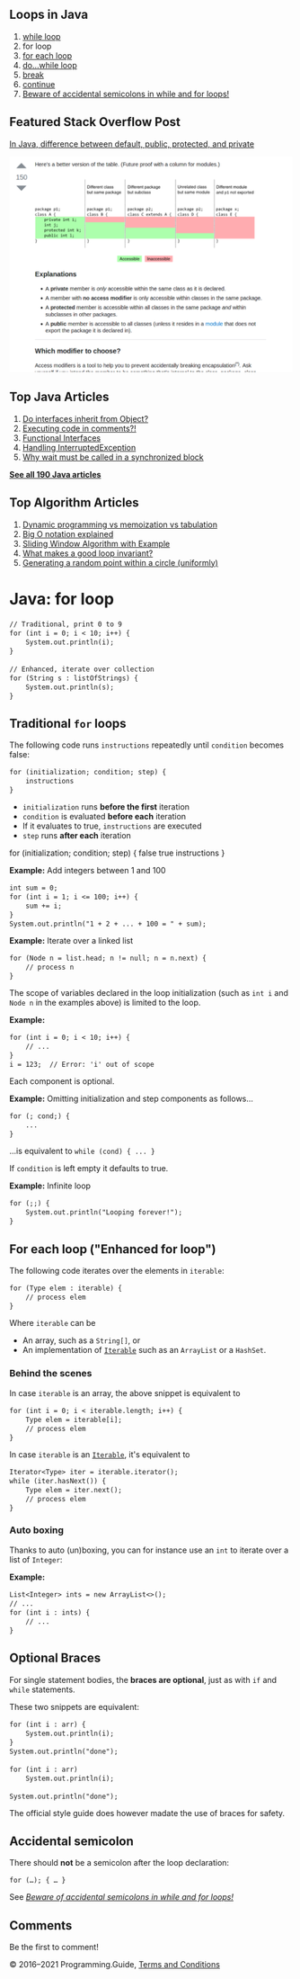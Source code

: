 <span class="underline"></span>

<span class="underline"></span>

Loops in Java
-------------

1.  [while loop](while-loop.html)
2.  for loop
3.  [for each loop](for-each-loop.html)
4.  [do…while loop](do-while-loop.html)
5.  [break](break-loop.html)
6.  [continue](continue.html)
7.  [Beware of accidental semicolons in while and for loops!](beware-of-accidental-semicolons-in-while-and-for-loops.html)

Featured Stack Overflow Post
----------------------------

[In Java, difference between default, public, protected, and private](https://stackoverflow.com/a/33627846/276052)  
  
[<img src="../images/so-featured-33627846.png" alt="StackOverflow screenshot thumbnail" class="screenshot" />](https://stackoverflow.com/a/33627846/276052)

<span class="underline"></span>

Top Java Articles
-----------------

1.  [Do interfaces inherit from Object?](do-interfaces-inherit-from-object.html)
2.  [Executing code in comments?!](executing-code-in-comments.html)
3.  [Functional Interfaces](functional-interfaces.html)
4.  [Handling InterruptedException](handling-interrupted-exceptions.html)
5.  [Why wait must be called in a synchronized block](why-wait-must-be-in-synchronized.html)

[**See all 190 Java articles**](index.html)

Top Algorithm Articles
----------------------

1.  [Dynamic programming vs memoization vs tabulation](../dynamic-programming-vs-memoization-vs-tabulation.html)
2.  [Big O notation explained](../big-o-notation-explained.html)
3.  [Sliding Window Algorithm with Example](../sliding-window-example.html)
4.  [What makes a good loop invariant?](../what-makes-a-good-loop-invariant.html)
5.  [Generating a random point within a circle (uniformly)](../random-point-within-circle.html)

Java: for loop
==============

    // Traditional, print 0 to 9
    for (int i = 0; i < 10; i++) {
        System.out.println(i);
    }

    // Enhanced, iterate over collection
    for (String s : listOfStrings) {
        System.out.println(s);
    }

Traditional `for` loops
-----------------------

The following code runs `instructions` repeatedly until `condition` becomes false:

    for (initialization; condition; step) {
        instructions
    }

-   `initialization` runs **before the first** iteration
-   `condition` is evaluated **before each** iteration
-   If it evaluates to true, `instructions` are executed
-   `step` runs **after each** iteration

for (initialization; condition; step) { false true instructions }

**Example:** Add integers between 1 and 100

    int sum = 0;
    for (int i = 1; i <= 100; i++) {
        sum += i;
    }
    System.out.println("1 + 2 + ... + 100 = " + sum);

**Example:** Iterate over a linked list

    for (Node n = list.head; n != null; n = n.next) {
        // process n
    }

The scope of variables declared in the loop initialization (such as `int i` and `Node n` in the examples above) is limited to the loop.

**Example:**

    for (int i = 0; i < 10; i++) {
        // ...
    }
    i = 123;  // Error: 'i' out of scope

Each component is optional.

**Example:** Omitting initialization and step components as follows…

    for (; cond;) {
        ...
    }

…is equivalent to `while (cond) { ... }`

If `condition` is left empty it defaults to true.

**Example:** Infinite loop

    for (;;) {
        System.out.println("Looping forever!");
    }

For each loop ("Enhanced for loop")
-----------------------------------

The following code iterates over the elements in `iterable`:

    for (Type elem : iterable) {
        // process elem
    }

Where `iterable` can be

-   An array, such as a `String[]`, or
-   An implementation of [`Iterable`](https://docs.oracle.com/javase/8/docs/api/java/util/Iterable.html) such as an `ArrayList` or a `HashSet`.

### Behind the scenes

In case `iterable` is an array, the above snippet is equivalent to

    for (int i = 0; i < iterable.length; i++) {
        Type elem = iterable[i];
        // process elem
    }

In case `iterable` is an [`Iterable`](https://docs.oracle.com/javase/8/docs/api/java/lang/Iterable.html), it's equivalent to

    Iterator<Type> iter = iterable.iterator();
    while (iter.hasNext()) {
        Type elem = iter.next();
        // process elem
    }

### Auto boxing

Thanks to auto (un)boxing, you can for instance use an `int` to iterate over a list of `Integer`:

**Example:**

    List<Integer> ints = new ArrayList<>();
    // ...
    for (int i : ints) {
        // ...
    }

Optional Braces
---------------

For single statement bodies, the **braces are optional**, just as with `if` and `while` statements.

These two snippets are equivalent:

    for (int i : arr) {
        System.out.println(i);
    }
    System.out.println("done");

    for (int i : arr)
        System.out.println(i);

    System.out.println("done");

The official style guide does however madate the use of braces for safety.

Accidental semicolon
--------------------

There should **not** be a semicolon after the loop declaration:

    for (…); { … }

See [*Beware of accidental semicolons in while and for loops!*](beware-of-accidental-semicolons-in-while-and-for-loops.html)

Comments
--------

Be the first to comment!

© 2016–2021 Programming.Guide, [Terms and Conditions](../terms-and-conditions.html)
